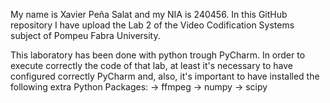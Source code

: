 My name is Xavier Peña Salat and my NIA is 240456. In this GitHub repository I have upload the Lab 2 of the Video Codification Systems subject of Pompeu Fabra University.

This laboratory has been done with python trough PyCharm. In order to execute correctly the code of that lab, at least it's necessary to have configured correctly PyCharm and, also, it's important to have installed the following extra Python Packages: -> ffmpeg -> numpy -> scipy
